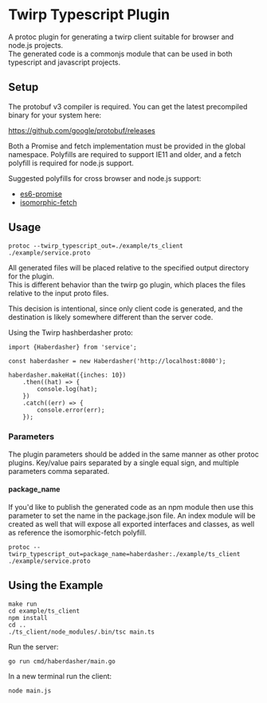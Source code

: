 # Twirp Typescript Plugin

A protoc plugin for generating a twirp client suitable for browser and node.js projects.  
The generated code is a commonjs module that can be used in both typescript and javascript projects.

## Setup

The protobuf v3 compiler is required. You can get the latest precompiled binary for your system here:

https://github.com/google/protobuf/releases

Both a Promise and fetch implementation must be provided in the global namespace. Polyfills are required
to support IE11 and older, and a fetch polyfill is required for node.js support.

Suggested polyfills for cross browser and node.js support:

* [es6-promise](https://github.com/stefanpenner/es6-promise)
* [isomorphic-fetch](https://github.com/matthew-andrews/isomorphic-fetch)

## Usage

    protoc --twirp_typescript_out=./example/ts_client ./example/service.proto
    
All generated files will be placed relative to the specified output directory for the plugin.  
This is different behavior than the twirp go plugin, which places the files relative to the input proto files.

This decision is intentional, since only client code is generated, and the destination is likely somewhere different
than the server code.

Using the Twirp hashberdasher proto:
    
    import {Haberdasher} from 'service';
    
    const haberdasher = new Haberdasher('http://localhost:8080');
    
    haberdasher.makeHat({inches: 10})
        .then((hat) => {
            console.log(hat);
        })
        .catch((err) => {
            console.error(err);
        });
    
### Parameters

The plugin parameters should be added in the same manner as other protoc plugins. 
Key/value pairs separated by a single equal sign, and multiple parameters comma separated.

#### package_name

If you'd like to publish the generated code as an npm module then use this parameter to set the
name in the package.json file.  An index module will be created as well that will expose all
exported interfaces and classes, as well as reference the isomorphic-fetch polyfill.

    protoc --twirp_typescript_out=package_name=haberdasher:./example/ts_client ./example/service.proto

## Using the Example

    make run
    cd example/ts_client
    npm install
    cd ..
    ./ts_client/node_modules/.bin/tsc main.ts
    
Run the server:

    go run cmd/haberdasher/main.go
     
In a new terminal run the client:
 
    node main.js
